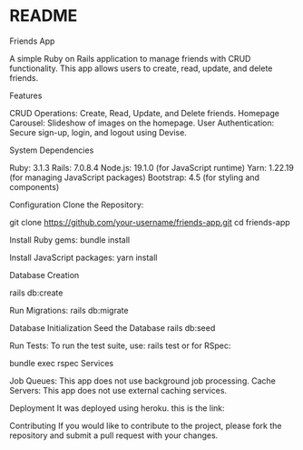 # README

Friends App

A simple Ruby on Rails application to manage friends with CRUD functionality. This app allows users to create, read, update, and delete friends.


Features

CRUD Operations: Create, Read, Update, and Delete friends.
Homepage Carousel: Slideshow of images on the homepage.
User Authentication: Secure sign-up, login, and logout using Devise.


System Dependencies

Ruby: 3.1.3
Rails: 7.0.8.4
Node.js: 19.1.0 (for JavaScript runtime)
Yarn: 1.22.19 (for managing JavaScript packages)
Bootstrap: 4.5 (for styling and components)


Configuration
Clone the Repository:

git clone https://github.com/your-username/friends-app.git
cd friends-app


Install Ruby gems:
bundle install

Install JavaScript packages:
yarn install

Database Creation

rails db:create

Run Migrations:
rails db:migrate

Database Initialization
Seed the Database
rails db:seed

Run Tests:
To run the test suite, use:
rails test
or for RSpec:

bundle exec rspec
Services

Job Queues: This app does not use background job processing.
Cache Servers: This app does not use external caching services.

Deployment
It was deployed using heroku.
this is the link:  

Contributing
If you would like to contribute to the project, please fork the repository and submit a pull request with your changes.

